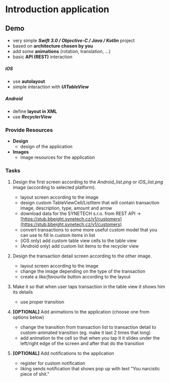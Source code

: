 Introduction application
========================
 Demo
------
- very simple ***Swift 3.0 / Objective-C / Java / Kotlin*** project
- based on **architecture chosen by you**
- add some **animations** (rotation, translation, ...)
- basic **API (REST)** interaction 

##### iOS
- use **autolayout**
- simple interaction with ***UITableView***

##### Android
- define **layout in XML**
- use ***RecyclerView***

### Provide Resources ###
- **Design**
	* design of the application
- **Images**
	* image resources for the application
	
### Tasks ###
1. Design the first screen according to the *Android_list.png* or *iOS_list.png* image (according to selected platform).
	- layout screen according to the image
	- design custom TableViewCell/ListItem that will contain transaction image, description, type, amount and arrow
	- download data for the SYNETECH s.r.o. from REST API -> [https://stub.bbeight.synetech.cz/v1/customers](https://stub.bbeight.synetech.cz/v1/customers)
	- convert transactions to some more useful custom model that you can use to fill in custom items in list
	- (iOS only) add custom table view cells to the table view
    - (Android only) add custom list items to the recycler view

2. Design the transaction detail screen according to the other image.
	- layout screen according to the image
	- change the image depending on the type of the transaction
	- create a *like/favourite* button according to the layout

3. Make it so that when user taps transaction in the table view it shows him its details
	- use proper transition

4. **[OPTIONAL]** Add animations to the application (choose one from options below)
	- change the transition from transaction list to transaction detail to custom-animated transition (eg. make it last 2 times that long)
	- add animation to the cell so that when you tap it it slides under the left/right edge of the screen and after that do the transition

5. **[OPTIONAL]** Add notifications to the application
	- register for custom notification
	- liking sends notification that shows pop up with text "You narcistic piece of shit."